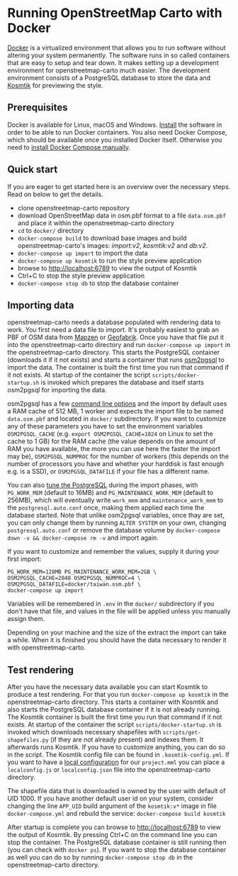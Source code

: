 # Running OpenStreetMap Carto with Docker

[Docker](https://docker.com) is a virtualized environment that allows you to run software without altering your system permanently.
The software runs in so called containers that are easy to setup and tear down. It makes setting up a
development environment for openstreetmap-carto much easier. The development environment consists of a
PostgreSQL database to store the data and [Kosmtik](https://github.com/kosmtik/kosmtik) for previewing the style.

## Prerequisites

Docker is available for Linux, macOS and Windows. [Install](https://www.docker.com/get-docker) the software in order
to be able to run Docker containers. You also need Docker Compose, which should be available once you installed
Docker itself. Otherwise you need to [install Docker Compose manually](https://docs.docker.com/compose/install/).

## Quick start

If you are eager to get started here is an overview over the necessary steps.
Read on below to get the details.

* clone openstreetmap-carto repository
* download OpenStreetMap data in osm.pbf format to a file `data.osm.pbf` and place it within the openstreetmap-carto directory
* `cd` to `docker/` directory
* `docker-compose build` to download base images and build openstreetmap-carto's images: *import:v2*, *kosmtik:v2* and *db:v2*.
* `docker-compose up import` to import the data
* `docker-compose up kosmtik` to run the style preview application
* browse to [http://localhost:6789](http://localhost:6789) to view the output of Kosmtik
* Ctrl+C to stop the style preview application
* `docker-compose stop db` to stop the database container

## Importing data

openstreetmap-carto needs a database populated with rendering data to work. You first need a data file to import.
It's probably easiest to grab an PBF of OSM data from [Mapzen](https://mapzen.com/data/metro-extracts/) or [Geofabrik](http://download.geofabrik.de/).
Once you have that file put it into the openstreetmap-carto directory and run `docker-compose up import` in the openstreetmap-carto directory.
This starts the PostgreSQL container (downloads it if it not exists) and starts a container that runs [osm2pgsql](https://github.com/openstreetmap/osm2pgsql) 
to import the data. The container is built the first time you run that command if it not exists.
At startup of the container the script `scripts/docker-startup.sh` is invoked which prepares the database and itself starts osm2pgsql for importing the data.

osm2pgsql has a few [command line options](https://manpages.debian.org/testing/osm2pgsql/osm2pgsql.1.en.html) and the import by default uses a 
RAM cache of 512 MB, 1 worker and expects the import file to be named `data.osm.pbf` and located in `docker/` subdirectory. If you want to customize 
any of these parameters you have to set the environment variables `OSM2PGSQL_CACHE` (e.g. `export OSM2PGSQL_CACHE=1024` on Linux to set the cache to 1 GB) 
for the RAM cache (the value depends on the amount of RAM you have available, the more you can use here the faster the import may be), `OSM2PGSQL_NUMPROC` 
for the number of workers (this depends on the number of processors you have and whether your harddisk is fast enough e.g. is a SSD), or `OSM2PGSQL_DATAFILE` 
if your file has a different name. 

You can also [tune the PostgreSQL](https://wiki.postgresql.org/wiki/Tuning_Your_PostgreSQL_Server) during the import phases, with `PG_WORK_MEM` 
(default to 16MB) and `PG_MAINTENANCE_WORK_MEM` (default to 256MB), which will eventually write `work_mem` and `maintenance_work_mem` to 
the `postgresql.auto.conf` once, making them applied each time the database started. Note that unlike osm2pgsql variables, once thay are set, you can 
only change them by running `ALTER SYSTEM` on your own, changing `postgresql.auto.conf` or remove the database volume by 
`docker-compose down -v && docker-compose rm -v` and import again.

If you want to customize and remember the values, supply it during your first import:

```
PG_WORK_MEM=128MB PG_MAINTENANCE_WORK_MEM=2GB \
OSM2PGSQL_CACHE=2048 OSM2PGSQL_NUMPROC=4 \
OSM2PGSQL_DATAFILE=docker/taiwan.osm.pbf \
docker-compose up import 
```

Variables will be remembered in `.env` in the `docker/` subdirectory if you don't have that file, and values in the file will be applied unless you 
manually assign them.

Depending on your machine and the size of the extract the import can take a while. When it is finished you should have the data necessary to render 
it with openstreetmap-carto.

## Test rendering

After you have the necessary data available you can start Kosmtik to produce a test rendering. For that you run `docker-compose up kosmtik` in 
the openstreetmap-carto directory. This starts a container with Kosmtik and also starts the PostgreSQL database container if it is not already running. 
The Kosmtik container is built the first time you run that command if it not exists.
At startup of the container the script `scripts/docker-startup.sh` is invoked which downloads necessary shapefiles with `scripts/get-shapefiles.py` 
(if they are not already present) and indexes them. It afterwards runs Kosmtik. If you have to customize anything, you can do so in the script. 
The Kosmtik config file can be found in `.kosmtik-config.yml`.
If you want to have a [local configuration](https://github.com/kosmtik/kosmtik#local-config) for our `project.mml` you can place a `localconfig.js` 
or `localconfig.json` file into the openstreetmap-carto directory.

The shapefile data that is downloaded is owned by the user with default of UID 1000. If you have another default user id on your system, consider changing 
the line `APP_UID` build argument of the `kosmtik:v*` image in file `docker-compose.yml` and rebuild the service: `docker-compose build kosmtik`

After startup is complete you can browse to [http://localhost:6789](http://localhost:6789) to view the output of Kosmtik. By pressing Ctrl+C on 
the command line you can stop the container. The PostgreSQL database container is still running then (you can check with `docker ps`). 
If you want to stop the database container as well you can do so by running `docker-compose stop db` in the openstreetmap-carto directory.
